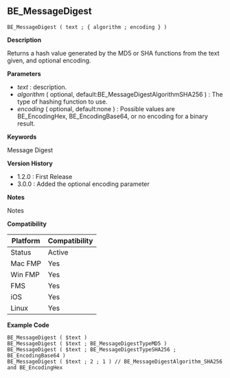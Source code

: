 ## BE_MessageDigest

    BE_MessageDigest ( text ; { algorithm ; encoding } )

**Description**  

Returns a hash value generated by the MD5 or SHA functions from the text given, and optional encoding.

**Parameters**

* *text* : description.
* *algorithm* ( optional, default:BE_MessageDigestAlgorithmSHA256 ) : The type of hashing function to use.
* *encoding* ( optional, default:none ) : Possible values are BE_EncodingHex, BE_EncodingBase64, or no encoding for a binary result.

**Keywords**  

Message Digest

**Version History**

* 1.2.0 : First Release
* 3.0.0 : Added the optional encoding parameter

**Notes**

Notes

**Compatibility** 

| Platform | Compatibility |
|-----------|-----------|
| Status | Active |  
| Mac FMP | Yes  |  
| Win FMP | Yes  |  
| FMS | Yes  |  
| iOS | Yes  |  
| Linux | Yes  |  

**Example Code**

	BE_MessageDigest ( $text )
	BE_MessageDigest ( $text ; BE_MessageDigestTypeMD5 )
	BE_MessageDigest ( $text ; BE_MessageDigestTypeSHA256 ; BE_EncodingBase64 )
	BE_MessageDigest ( $text ; 2 ; 1 ) // BE_MessageDigestAlgorithm_SHA256 and BE_EncodingHex

